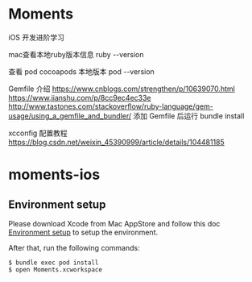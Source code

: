 # Moments
iOS 开发进阶学习

mac查看本地ruby版本信息
ruby --version

查看 pod cocoapods 本地版本
pod --version

Gemfile 介绍
https://www.cnblogs.com/strengthen/p/10639070.html
https://www.jianshu.com/p/8cc9ec4ec33e
http://www.tastones.com/stackoverflow/ruby-language/gem-usage/using_a_gemfile_and_bundler/
添加 Gemfile 后运行 bundle install

xcconfig 配置教程
https://blog.csdn.net/weixin_45390999/article/details/104481185



# moments-ios

## Environment setup

Please download Xcode from Mac AppStore and follow this doc [Environment setup](https://github.com/JakeLin/moments-ios/wiki/Environment-setup) to setup the environment.

After that, run the following commands:

```shell
$ bundle exec pod install
$ open Moments.xcworkspace 
```

